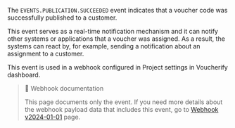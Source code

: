 The `EVENTS.PUBLICATION.SUCCEEDED` event indicates that a voucher code was successfully published to a customer.

This event serves as a real-time notification mechanism and it can notify other systems or applications that a voucher was assigned. As a result, the systems can react by, for example, sending a notification about an assignment to a customer.

This event is used in a webhook configured in Project settings in Voucherify dashboard.

> 📘 Webhook documentation
>
> This page documents only the event. If you need more details about the webhook payload data that includes this event, go to [Webhook v2024-01-01](ref:introduction-to-webhooks "Introduction to webhooks v2024-01-01") page.